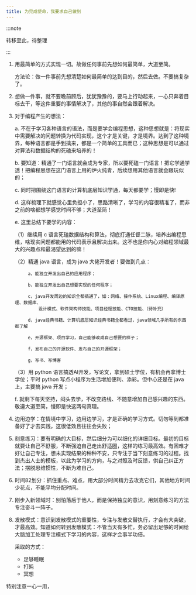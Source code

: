 ```yaml
---
title: 为完成使命，我要求自己做到
---
```


:::note

转移至此，待整理

:::

1. 用最简单的方式实现一切。故做任何事前先想如何最简单，大道至简。

    方法论：做一件事前先想清楚如何最简单的达到目的，然后去做。不要搞复杂了。

2. 想做一件事，就不要瞻前顾后，犹犹豫豫的，要马上行动起来，一心只奔着目标去干，等这件重要的事情解决了，其他的事自然会跟着解决。

3. 对于编程产生的想法：

    a. 不在于学习各种语言的语法，而是要学会编程思想，这种思想就是：将现实中需要解决的问题转换为代码实现，这个才是关键，才是境界。达到了这种境界，每种语言都是手到擒来，都是一个简单的工具而已；这种思想是可以通过对算法和数据结构的死磕来培养的！

    b. 要知道：精通了一门语言就会成为专家，所以要死磕一门语言！把它学通学透！把编程思想在这门语言上用的炉火纯青，后续想用其他语言就会跟玩似的；

    c. 同时把围绕这门语言的计算机底层知识学通，每天都要学；慢即是快!

    d. 这样梳理下就感觉心里负担小了，思路清晰了，学习的内容很精准了，而非之前的啥都想学感觉时间不够；大道至简！

    e. 这里总结下要学的内容：

    （1）继续用 c 语言死磕数据结构和算法，彻底打通任督二脉，培养出编程思维，啥现实问题都能用的代码表示且解决出来。这不也是你内心对编程领域最大的兴趣点和最渴望达到的嘛！

    （2）精通 java 语言，成为 java 大佬开发者！要做到几点：

            a，能独立开发出自己的应用程序；

            b，能独立开发出自己想要实现的任何程序；

            c，java开发周边的知识全都搞通了，如：网络、操作系统、Linux编程、编译原理、数据库、
                设计模式、软件架构师技能、项目经理技能、CTO技能、（待补充）

            d，java经典书籍、计算机底层知识经典书籍全都看过，java领域几乎所有的东西都了解

            e，开源框架、项目学习，自己能够改成自己想要的样子；

            f，发布自己的开源软件、发布自己的开源框架；

            g，写书、写博客

    （3）用 python 语言搞透AI开发，写论文，拿到硕士学位，有机会再拿博士学位；平时 python 写点小程序为生活增加便利、添彩。但中心还是在 java 上，主要搞 java 开发； 

    f. 就剩下每天坚持，闷头去学，不改变路线、不随意增加自己感兴趣的东西。敬遵大道至简，慢即是快这两句真理。

4. 边用边学：在情境中学习，边用边学习，才是正确的学习方式。切勿等到都准备好了才去实践，这很低效且往往会失败；

5. 刻意练习：要有明确的大目标，然后细分为可以细化的详细目标。最初的目标就要让自己不舒服，不断强迫自己走出舒适圈，这样的练习最高效。有困难才好让自己专注，想未实现结果的种种不安，只专注于当下刻意练习的过程。找到杰出人士的模板，以此为学习的方向，与之对照及时反馈，供自己纠正方法；摆脱思维惯性，不断为难自己。

6. 时间82划分：抓住重点、难点，用大部分时间精力去攻克它们，其他地方时间少花点，不能平均分配时间。

7. 刚步入新领域时：别怕落后于他人，而是保持独立的意识，用刻意练习的方法专注奋斗一阵子。

8. 发散模式：意识到发散模式的重要性，专注与发散交替执行，才会有大突破，才最高效。知道如何转到发散模式：不管当天有多忙，务必留出足够的时间给大脑加工处理专注模式下学习的内容，这样才会事半功倍。

    采取的方式：
    - 足够睡眠
    - 打盹
    - 冥想
  
  特别注意一心一用，